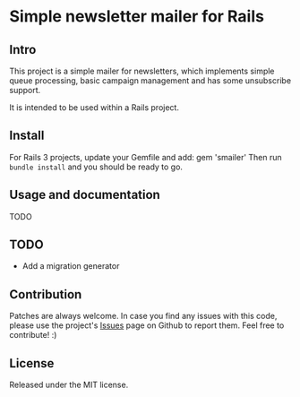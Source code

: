 # Simple newsletter mailer for Rails

## Intro

This project is a simple mailer for newsletters, which implements simple queue processing, basic campaign management and has some unsubscribe support.

It is intended to be used within a Rails project.

## Install

For Rails 3 projects, update your Gemfile and add:
	gem 'smailer'
Then run `bundle install` and you should be ready to go.

## Usage and documentation

TODO

## TODO

* Add a migration generator

## Contribution

Patches are always welcome. In case you find any issues with this code, please use the project's [Issues](http://github.com/mitio/smailer/issues) page on Github to report them. Feel free to contribute! :)

## License

Released under the MIT license.
